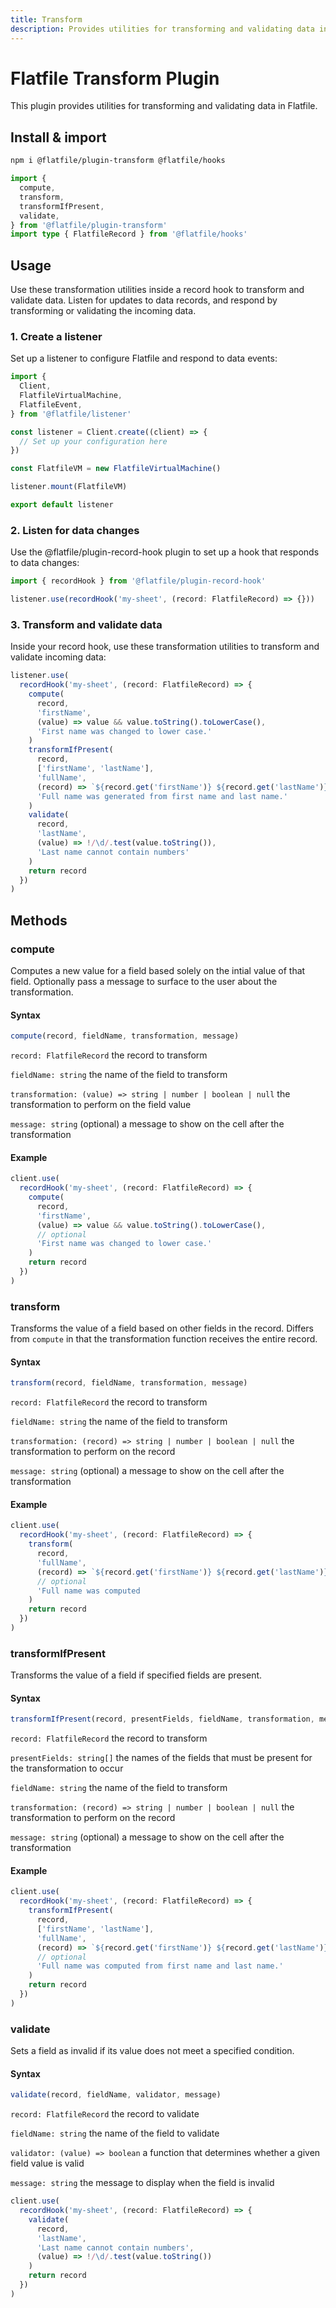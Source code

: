 ```yaml
---
title: Transform
description: Provides utilities for transforming and validating data in Flatfile.
---
```


# Flatfile Transform Plugin

This plugin provides utilities for transforming and validating data in Flatfile.

## Install & import

```bash
npm i @flatfile/plugin-transform @flatfile/hooks
```

```ts
import {
  compute,
  transform,
  transformIfPresent,
  validate,
} from '@flatfile/plugin-transform'
import type { FlatfileRecord } from '@flatfile/hooks'
```

## Usage

Use these transformation utilities inside a record hook to transform and validate data. Listen for updates to data records, and respond by transforming or validating the incoming data.

### 1. Create a listener

Set up a listener to configure Flatfile and respond to data events:

<!-- TODO: Link to listener documentation here -->

```ts
import {
  Client,
  FlatfileVirtualMachine,
  FlatfileEvent,
} from '@flatfile/listener'

const listener = Client.create((client) => {
  // Set up your configuration here
})

const FlatfileVM = new FlatfileVirtualMachine()

listener.mount(FlatfileVM)

export default listener
```

### 2. Listen for data changes

Use the @flatfile/plugin-record-hook plugin to set up a hook that responds to data changes:

<!-- TODO: link to record hook plugin documentation here -->

```ts
import { recordHook } from '@flatfile/plugin-record-hook'

listener.use(recordHook('my-sheet', (record: FlatfileRecord) => {}))
```

### 3. Transform and validate data

Inside your record hook, use these transformation utilities to transform and validate incoming data:

```ts
listener.use(
  recordHook('my-sheet', (record: FlatfileRecord) => {
    compute(
      record,
      'firstName',
      (value) => value && value.toString().toLowerCase(),
      'First name was changed to lower case.'
    )
    transformIfPresent(
      record,
      ['firstName', 'lastName'],
      'fullName',
      (record) => `${record.get('firstName')} ${record.get('lastName')}`,
      'Full name was generated from first name and last name.'
    )
    validate(
      record,
      'lastName',
      (value) => !/\d/.test(value.toString()),
      'Last name cannot contain numbers'
    )
    return record
  })
)
```

## Methods

### compute

Computes a new value for a field based solely on the intial value of that field. Optionally pass a message to surface to the user about the transformation.

#### Syntax

```ts
compute(record, fieldName, transformation, message)
```

`record: FlatfileRecord` the record to transform

`fieldName: string` the name of the field to transform

`transformation: (value) => string | number | boolean | null` the transformation to perform on the field value

`message: string` (optional) a message to show on the cell after the transformation

#### Example

```ts
client.use(
  recordHook('my-sheet', (record: FlatfileRecord) => {
    compute(
      record,
      'firstName',
      (value) => value && value.toString().toLowerCase(),
      // optional
      'First name was changed to lower case.'
    )
    return record
  })
)
```

### transform

Transforms the value of a field based on other fields in the record. Differs from `compute` in that the transformation function receives the entire record.

#### Syntax

```ts
transform(record, fieldName, transformation, message)
```

`record: FlatfileRecord` the record to transform

`fieldName: string` the name of the field to transform

`transformation: (record) => string | number | boolean | null` the transformation to perform on the record

`message: string` (optional) a message to show on the cell after the transformation

#### Example

```ts
client.use(
  recordHook('my-sheet', (record: FlatfileRecord) => {
    transform(
      record,
      'fullName',
      (record) => `${record.get('firstName')} ${record.get('lastName')}`,
      // optional
      'Full name was computed
    )
    return record
  })
)
```

### transformIfPresent

Transforms the value of a field if specified fields are present.

#### Syntax

```ts
transformIfPresent(record, presentFields, fieldName, transformation, message)
```

`record: FlatfileRecord` the record to transform

`presentFields: string[]` the names of the fields that must be present for the transformation to occur

`fieldName: string` the name of the field to transform

`transformation: (record) => string | number | boolean | null` the transformation to perform on the record

`message: string` (optional) a message to show on the cell after the transformation

#### Example

```ts
client.use(
  recordHook('my-sheet', (record: FlatfileRecord) => {
    transformIfPresent(
      record,
      ['firstName', 'lastName'],
      'fullName',
      (record) => `${record.get('firstName')} ${record.get('lastName')}`,
      // optional
      'Full name was computed from first name and last name.'
    )
    return record
  })
)
```

### validate

Sets a field as invalid if its value does not meet a specified condition.

#### Syntax

```ts
validate(record, fieldName, validator, message)
```

`record: FlatfileRecord` the record to validate

`fieldName: string` the name of the field to validate

`validator: (value) => boolean` a function that determines whether a given field value is valid

`message: string` the message to display when the field is invalid

```ts
client.use(
  recordHook('my-sheet', (record: FlatfileRecord) => {
    validate(
      record,
      'lastName',
      'Last name cannot contain numbers',
      (value) => !/\d/.test(value.toString())
    )
    return record
  })
)
```
